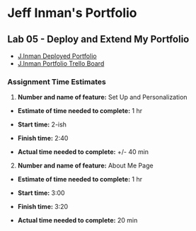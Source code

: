 # Jeff Inman's Portfolio

## Lab 05 - Deploy and Extend My Portfolio

- [J.Inman Deployed Portfolio](https://jinman-portfolio.netlify.app/)
- [J.Inman Portfolio Trello Board](https://trello.com/invite/b/7mTeW7hq/f389040f5571f470bdc712caecc6dc10/301n23-portfolio-board)

### Assignment Time Estimates

1. **Number and name of feature:** Set Up and Personalization

- **Estimate of time needed to complete:** 1 hr

- **Start time:** 2-ish

- **Finish time:** 2:40

- **Actual time needed to complete:** +/- 40 min

2. **Number and name of feature:** About Me Page
  
- **Estimate of time needed to complete:** 1 hr
  
- **Start time:** 3:00
  
- **Finish time:** 3:20
  
- **Actual time needed to complete:** 20 min
